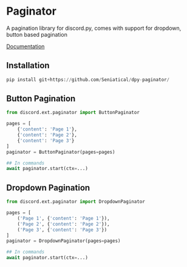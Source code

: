 # Paginator
A pagination library for discord.py,
comes with support for dropdown, button based pagination

<p>
    <a href='https://seniatical.github.io/dpy-paginator/'>Documentation</a>
</p>

## Installation
```py
pip install git+https://github.com/Seniatical/dpy-paginator/
```

## Button Pagination
```py
from discord.ext.paginator import ButtonPaginator

pages = [
    {'content': 'Page 1'},
    {'content': 'Page 2'},
    {'content': 'Page 3'}
]
paginator = ButtonPaginator(pages=pages)

## In commands
await paginator.start(ctx=...)
```

## Dropdown Pagination
```py
from discord.ext.paginator import DropdownPaginator

pages = [
    ('Page 1', {'content': 'Page 1'}),
    ('Page 2', {'content': 'Page 2'}),
    ('Page 3', {'content': 'Page 3'})
]
paginator = DropdownPaginator(pages=pages)

## In commands
await paginator.start(ctx=...)
```

